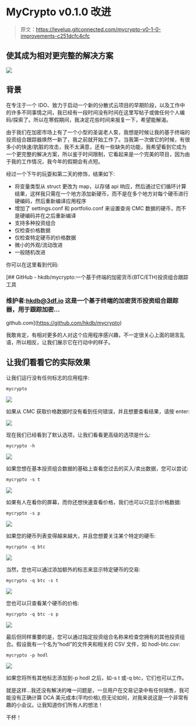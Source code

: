 # MyCrypto v0.1.0 改进

> 原文：<https://levelup.gitconnected.com/mycrypto-v0-1-0-improvements-c251dcfc4cfc>

## 使其成为相对更完整的解决方案

![](img/53bedc1b033b5dc1c0377026d8f2e227.png)

## 背景

在专注于一个 IDO、致力于启动一个新的分散式云项目的早期阶段，以及工作中的许多不同事情之间，我已经有一段时间没有时间在这里写帖子或做任何个人编码/探索了。所以在寒假期间，我决定花些时间来报复一下，希望能解渴。

由于我们在加密市场上有了一个小型的圣诞老人泵，我想是时候让我的基于终端的投资组合跟踪器焕然一新了，我之前就开始工作了。当我第一次做它的时候，有很多小的快速/肮脏的攻击，我不太满意，还有一些缺失的功能，我希望看到它成为一个更完整的解决方案，所以鉴于时间限制，它看起来是一个完美的项目，因为由于我的工作情况，我今年的假期会有点短。

经过一个下午的玩耍和第二天的修饰，结果如下:

*   将变量类型从 struct 更改为 map，以存储 api 响应，然后通过它们循环计算结果，这样我只需在一个地方添加新硬币，而不是在多个地方对每个硬币进行硬编码，然后重新编译应用程序
*   增加了 settings.conf 和 portfolio.conf 来设置查询 CMC 数据的硬币，而不是硬编码并在之后重新编译
*   支持多种投资组合
*   仅检查价格数据
*   仅检查特定硬币的价格数据
*   微小的外观/流动改进
*   一般随机改进

你可以在这里看到代码:

[](https://github.com/hkdb/mycrypto) [## GitHub - hkdb/mycrypto:一个基于终端的加密货币(BTC/ETH)投资组合跟踪工具

### 维护者:hkdb@3df.io 这是一个基于终端的加密货币投资组合跟踪器，用于跟踪加密…

github.com](https://github.com/hkdb/mycrypto) 

我敢肯定，有相对更多的人对这个应用程序感兴趣，不一定很关心上面的胡言乱语，所以相反，让我们展示它在行动中的样子。

## 让我们看看它的实际效果

让我们运行没有任何标志的应用程序:

```
mycrypto
```

![](img/fa2f9955f98db71666bed1a1fa405cfc.png)

如果从 CMC 获取价格数据时没有看到任何错误，并且想要查看结果，请按 enter:

![](img/36f325dcd26c8090363380174e9377e9.png)

现在我们已经看到了默认选项，让我们看看更高级的选项是什么:

```
mycrypto -h
```

![](img/75bd1ddc06d06ae6196f546db241e04c.png)

如果您想在基本投资组合数据的基础上查看您过去的买入/卖出数据，您可以尝试:

```
mycrypto -s t
```

![](img/5a72e123e8ae4effea5eb020cd620a6c.png)

如果有人在看你的屏幕，而你还想快速查看价格，我们也可以只显示价格数据:

```
mycrypto -s p
```

![](img/dbbe18bb117a324d94f0249e31c0fb07.png)

如果您的硬币列表变得越来越大，并且您想要关注某个特定的硬币:

```
mycrypto -q btc
```

![](img/9dfac4d29e14c51b98d7d160bbe5723b.png)

当然，您也可以通过添加额外的标志来显示特定硬币的交易:

```
mycrypto -q btc -s t
```

![](img/d0962c9330e6ec1291a05880f1935e5d.png)

您也可以只查看某个硬币的价格:

```
mycrypto -q btc -s p
```

![](img/247df00e907df761c1050f0a0dbd1249.png)

最后但同样重要的是，您可以通过指定投资组合名称来检查您拥有的其他投资组合。假设我有一个名为“hodl”的文件夹和相关的 CSV 文件，如 hodl-btc.csv:

```
mycrypto -p hodl
```

![](img/d8633b51d3860d7ca98549b35c93f0e1.png)

如果您将所有其他标志添加到-p hodl 之后，如-s t 或-q btc，它们也可以工作。

就是这样…我还没有解决的唯一问题是，一旦用户在交易记录中有任何销售，我可能没有正确计算 DCA 美元成本(平均价格),但无论如何，对我来说这是一个非常有趣的小会议。让我知道你们所有人的想法！

干杯！
